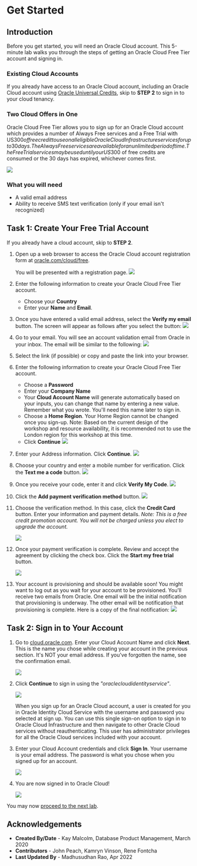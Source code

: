 # Get Started

## Introduction

Before you get started, you will need an Oracle Cloud account. This 5-minute lab walks you through the steps of getting an Oracle Cloud Free Tier account and signing in.

### Existing Cloud Accounts

If you already have access to an Oracle Cloud account, including an Oracle Cloud account using [Oracle Universal Credits](https://docs.oracle.com/en/cloud/get-started/subscriptions-cloud/csgsg/universal-credits.html), skip to **STEP 2** to sign in to your cloud tenancy.

### Two Cloud Offers in One

Oracle Cloud Free Tier allows you to sign up for an Oracle Cloud account which provides a number of Always Free services and a Free Trial with US$300 of free credit to use on all eligible Oracle Cloud Infrastructure services for up to 30 days. The Always Free services are available for an unlimited period of time. The Free Trial services may be used until your US$300 of free credits are consumed or the 30 days has expired, whichever comes first.

![](https://raw.githubusercontent.com/oracle/learning-library/master/common/labs/cloud-login/images/freetrial.png " ")

### What you will need

* A valid email address
* Ability to receive SMS text verification (only if your email isn't recognized)

## Task 1: Create Your Free Trial Account

If you already have a cloud account, skip to **STEP 2**.

1. Open up a web browser to access the Oracle Cloud account registration form at [oracle.com/cloud/free](https://signup.cloud.oracle.com).

   You will be presented with a registration page.
       ![](https://raw.githubusercontent.com/oracle/learning-library/master/common/labs/cloud-login/images/cloud-infrastructure.png " ")
2.  Enter the following information to create your Oracle Cloud Free Tier account.
    * Choose your **Country**
    * Enter your **Name** and **Email**.

3. Once you have entered a valid email address, select the **Verify my email** button.
    The screen will appear as follows after you select the button:
       ![](https://raw.githubusercontent.com/oracle/learning-library/master/common/labs/cloud-login/images/verify-email.png " ")

4. Go to your email. You will see an account validation email from Oracle in your inbox. The email will be similar to the following:
       ![](https://raw.githubusercontent.com/oracle/learning-library/master/common/labs/cloud-login/images/verification-mail.png " ")

5. Select the link (if possible) or copy and paste the link into your browser.

6. Enter the following information to create your Oracle Cloud Free Tier account.
    - Choose a **Password**
    - Enter your **Company Name**
    - Your **Cloud Account Name** will generate automatically based on your inputs, you can change that name by entering a new value. Remember what you wrote. You'll need this name later to sign in.
    - Choose a **Home Region**.  Your Home Region cannot be changed once you sign-up. Note: Based on the current design of the workshop and resource availability, it is recommended not to use the London region for this workshop at this time.
    - Click **Continue**
    ![](https://raw.githubusercontent.com/oracle/learning-library/master/common/labs/cloud-login/images/account-info.png " ")


7.  Enter your Address information.  Click **Continue**.
          ![](https://raw.githubusercontent.com/oracle/learning-library/master/common/labs/cloud-login/images/free-tier-address.png " ")

8.  Choose your country and enter a mobile number for verification.   Click the **Text me a code** button.
          ![](https://raw.githubusercontent.com/oracle/learning-library/master/common/labs/cloud-login/images/free-tier-address-2.png " ")

9. Once you receive your code, enter it and click **Verify My Code**.
          ![](https://raw.githubusercontent.com/oracle/learning-library/master/common/labs/cloud-login/images/free-tier-address-4.png " ")

10. Click the **Add payment verification method** button.
          ![](https://raw.githubusercontent.com/oracle/learning-library/master/common/labs/cloud-login/images/free-tier-payment-1.png " ")  

11. Choose the verification method. In this case, click the **Credit Card** button. Enter your information and payment details. *Note: This is a free credit promotion account. You will not be charged unless you elect to upgrade the account.*

    ![](https://raw.githubusercontent.com/oracle/learning-library/master/common/labs/cloud-login/images/free-tier-payment-2.png " ")

12. Once your payment verification is complete.  Review and accept the agreement by clicking the check box.  Click the **Start my free trial** button.

    ![](https://raw.githubusercontent.com/oracle/learning-library/master/common/labs/cloud-login/images/free-tier-agreement.png " ")

13. Your account is provisioning and should be available soon! You might want to log out as you wait for your account to be provisioned. You'll receive two emails from Oracle. One email will be the initial notification that provisioning is underway. The other email will be notification that provisioning is complete. Here is a copy of the final notification:
       ![](https://raw.githubusercontent.com/oracle/learning-library/master/common/labs/cloud-login/images/account-provisioned.png " ")

## Task 2: Sign in to Your Account

1. Go to [cloud.oracle.com](https://cloud.oracle.com). Enter your Cloud Account Name and click **Next**. This is the name you chose while creating your account in the previous section. It's NOT your email address. If you've forgotten the name, see the confirmation email.

    ![](https://raw.githubusercontent.com/oracle/learning-library/master/common/labs/cloud-login/images/cloud-oracle.png " ")

2. Click **Continue** to sign in using the *"oraclecloudidentityservice"*.

   ![](https://raw.githubusercontent.com/oracle/learning-library/master/common/labs/cloud-login/images/cloud-login-tenant-single-sigon.png " ")

   When you sign up for an Oracle Cloud account, a user is created for you in Oracle Identity Cloud Service with the username and password you selected at sign up. You can use this single sign-on option to sign in to Oracle Cloud Infrastructure and then navigate to other Oracle Cloud services without reauthenticating. This user has administrator privileges for all the Oracle Cloud services included with your account.

3. Enter your Cloud Account credentials and click **Sign In**. Your username is your email address. The password is what you chose when you signed up for an account.

     ![](https://raw.githubusercontent.com/oracle/learning-library/master/common/labs/cloud-login/images/oci-signin-single-signon.png " ")

4. You are now signed in to Oracle Cloud!

    ![](https://raw.githubusercontent.com/oracle/learning-library/master/common/labs/cloud-login/images/oci-console-home-page.png " ")

You may now [proceed to the next lab](#next).


## **Acknowledgements**

- **Created By/Date** - Kay Malcolm, Database Product Management, March 2020
- **Contributors** - John Peach, Kamryn Vinson, Rene Fontcha
- **Last Updated By** - Madhusudhan Rao, Apr 2022

